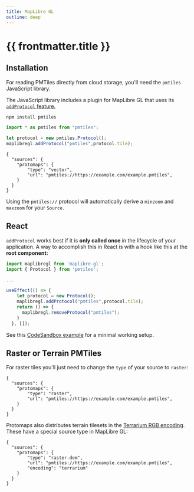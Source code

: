 ```yaml
---
title: MapLibre GL
outline: deep
---
```

<script setup>
  import { useData } from 'vitepress'
  const { frontmatter } = useData()
</script>

# {{ frontmatter.title }}

## Installation

For reading PMTiles directly from cloud storage, you'll need the `pmtiles` JavaScript library.

The JavaScript library includes a plugin for MapLibre GL that uses its [`addProtocol` feature.](https://maplibre.org/maplibre-gl-js-docs/api/properties/#addprotocol)

```bash
npm install pmtiles
```

```js
import * as pmtiles from "pmtiles";
```

```js
let protocol = new pmtiles.Protocol();
maplibregl.addProtocol("pmtiles",protocol.tile);
```

```json{5}
{
  "sources": {
    "protomaps": {
        "type": "vector",
        "url": "pmtiles://https://example.com/example.pmtiles",
    }
  }
}
```

Using the `pmtiles://` protocol will automatically derive a `minzoom` and `maxzoom` for your `Source`.

## React

`addProtocol` works best if it is **only called once** in the lifecycle of your application. A way to accomplish this in React is with a hook like this at the **root component:**

```js
import maplibregl from 'maplibre-gl';
import { Protocol } from 'pmtiles';

...

useEffect(() => {
    let protocol = new Protocol();
    maplibregl.addProtocol("pmtiles",protocol.tile);
    return () => {
      maplibregl.removeProtocol("pmtiles");
    }
  }, []);
```

See this [CodeSandbox example](https://codesandbox.io/s/black-dream-oycvf2?file=/src/App.js) for a minimal working setup.

## Raster or Terrain PMTiles

For raster tiles you'll just need to change the `type` of your source to `raster`:

```json{5}
{
  "sources": {
    "protomaps": {
        "type": "raster",
        "url": "pmtiles://https://example.com/example.pmtiles",
    }
  }
}
```

Protomaps also distributes terrain tilesets in the [Terrarium RGB encoding](https://github.com/tilezen/joerd/blob/master/docs/formats.md). These have a special source type in MapLibre GL:


```json{5}
{
  "sources": {
    "protomaps": {
        "type": "raster-dem",
        "url": "pmtiles://https://example.com/example.pmtiles",
        "encoding": "terrarium"
    }
  }
}
```
